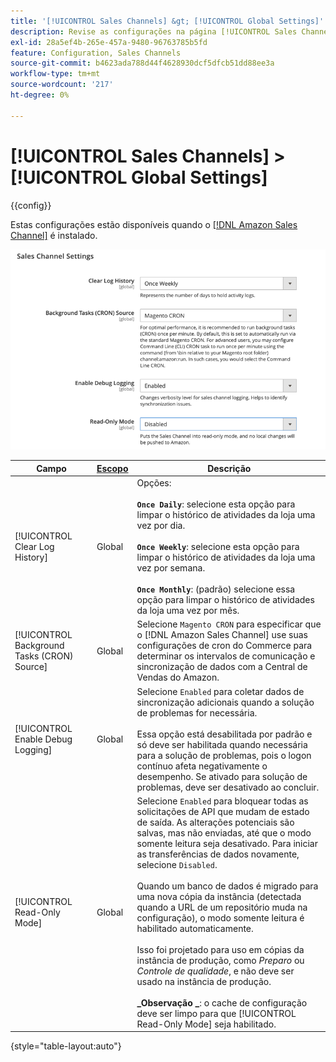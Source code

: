 ```yaml
---
title: '[!UICONTROL Sales Channels] &gt; [!UICONTROL Global Settings]'
description: Revise as configurações na página [!UICONTROL Sales Channels] &gt; [!UICONTROL Global Settings] do Administrador do Commerce.
exl-id: 28a5ef4b-265e-457a-9480-96763785b5fd
feature: Configuration, Sales Channels
source-git-commit: b4623ada788d44f4628930dcf5dfcb51dd88ee3a
workflow-type: tm+mt
source-wordcount: '217'
ht-degree: 0%

---
```


# [!UICONTROL Sales Channels] > [!UICONTROL Global Settings]

{{config}}

Estas configurações estão disponíveis quando o [[!DNL Amazon Sales Channel]](https://experienceleague.adobe.com/docs/commerce-channels/amazon/getting-started/install.html?lang=pt-BR) é instalado.

![Configurações do Sales Channel](./assets/config-sales-channel-global-settings.png)<!-- zoom -->

| Campo | [Escopo](../getting-started/websites-stores-views.md#scope-settings) | Descrição |
|-----|---------|------|
| [!UICONTROL Clear Log History] | Global | Opções:<br/><br/>**`Once Daily`**: selecione esta opção para limpar o histórico de atividades da loja uma vez por dia.<br/><br/>**`Once Weekly`**: selecione esta opção para limpar o histórico de atividades da loja uma vez por semana.<br/><br/>**`Once Monthly`**: (padrão) selecione essa opção para limpar o histórico de atividades da loja uma vez por mês. |
| [!UICONTROL Background Tasks (CRON) Source] | Global | Selecione `Magento CRON` para especificar que o [!DNL Amazon Sales Channel] use suas configurações de cron do Commerce para determinar os intervalos de comunicação e sincronização de dados com a Central de Vendas do Amazon. |
| [!UICONTROL Enable Debug Logging] | Global | Selecione `Enabled` para coletar dados de sincronização adicionais quando a solução de problemas for necessária.<br/><br/>Essa opção está desabilitada por padrão e só deve ser habilitada quando necessária para a solução de problemas, pois o logon contínuo afeta negativamente o desempenho. Se ativado para solução de problemas, deve ser desativado ao concluir. |
| [!UICONTROL Read-Only Mode] | Global | Selecione `Enabled` para bloquear todas as solicitações de API que mudam de estado de saída. As alterações potenciais são salvas, mas não enviadas, até que o modo somente leitura seja desativado. Para iniciar as transferências de dados novamente, selecione `Disabled`.<br/><br/>Quando um banco de dados é migrado para uma nova cópia da instância (detectada quando a URL de um repositório muda na configuração), o modo somente leitura é habilitado automaticamente.<br/><br/>Isso foi projetado para uso em cópias da instância de produção, como _Preparo_ ou _Controle de qualidade_, e não deve ser usado na instância de produção.<br/><br/>**_Observação _**: o cache de configuração deve ser limpo para que [!UICONTROL Read-Only Mode] seja habilitado. |

{style="table-layout:auto"}
